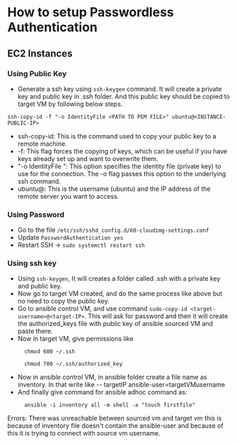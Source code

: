 # How to setup Passwordless Authentication

## EC2 Instances

### Using Public Key
- Generate a ssh key using ```ssh-keygen``` command. It will create a private key and public key in .ssh folder. And this public key should be copied to target VM by following below steps.
```
ssh-copy-id -f "-o IdentityFile <PATH TO PEM FILE>" ubuntu@<INSTANCE-PUBLIC-IP>
```

- ssh-copy-id: This is the command used to copy your public key to a remote machine.
- -f: This flag forces the copying of keys, which can be useful if you have keys already set up and want to overwrite them.
- "-o IdentityFile <PATH TO PEM FILE>": This option specifies the identity file (private key) to use for the connection. The -o flag passes this option to the underlying ssh command.
- ubuntu@<INSTANCE-IP>: This is the username (ubuntu) and the IP address of the remote server you want to access.

### Using Password 

- Go to the file `/etc/ssh/sshd_config.d/60-cloudimg-settings.conf`
- Update `PasswordAuthentication yes`
- Restart SSH -> `sudo systemctl restart ssh`

### Using ssh key
- Using ```ssh-keygen```, It will creates a folder called .ssh with a private key and public key.
- Now go to target VM created, and do the same process like above but no need to copy the public key.
- Go to ansible control VM, and use command ```sudo-copy-id <target-username>@<target-IP>```. This will ask for password and then it will create the authorized_keys file with public key of ansible sourced VM and paste there.
- Now in target VM, give permissions like
  ```
	chmod 600 ~/.ssh
  ```
  ```
	chmod 700 ~/.ssh/authorized_key
  ```
- Now in ansible control VM, in ansible folder create a file name as inventory. In that write like 
	-- targetIP ansible-user=targetVMusername
- And finally give command for ansible adhoc command as:
  ```
	ansible -i inventory all -m shell -a "touch firstfile"
  ```

Errors: There was unreachable between sourced vm and target vm this is because of inventory file doesn't contain the ansible-user and because of this it is trying to connect with source vm username.
